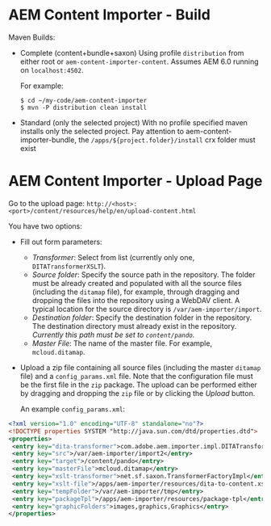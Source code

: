 # AEM Content Importer - Build

Maven Builds:

* Complete (content+bundle+saxon)
  Using profile `distribution` from either root or `aem-content-importer-content`.
  Assumes AEM 6.0 running on `localhost:4502`.

  For example:

  ```
  $ cd ~/my-code/aem-content-importer
  $ mvn -P distribution clean install
  ```

* Standard (only the selected project)
  With no profile specified maven installs only the selected project.
  Pay attention to aem-content-importer-bundle, the `/apps/${project.folder}/install` crx folder must exist


# AEM Content Importer -  Upload Page
Go to the upload page: `http://<host>:<port>/content/resources/help/en/upload-content.html`

You have two options:

* Fill out form parameters:
    * *Transformer*: Select from list (currently only one, `DITATransformerXSLT`).
	* *Source folder*: Specify the source path in the repository. The folder must be already created and populated with
	  all the source files (including the `ditamap` file), for example, through dragging and dropping the files into
	  the repository using a WebDAV client. A typical location for the source directory is `/var/aem-importer/import`.
	* *Destination folder*: Specify the destination folder in the repository. The destination directory must already exist
	  in the repository. *Currently this path must be set to `content/pando`.*
	* *Master File*: The name of the master file. For example, `mcloud.ditamap`.

* Upload a zip file containing all source files (including the master `ditamap` file) and a
  `config_params.xml` file. Note that the configuration file must be the first file in the `zip` package.
  The upload can be performed either by dragging and dropping the `zip` file or by clicking the *Upload* button.

  An example `config_params.xml`:

```xml
<?xml version="1.0" encoding="UTF-8" standalone="no"?>
<!DOCTYPE properties SYSTEM "http://java.sun.com/dtd/properties.dtd">
<properties>
 <entry key="dita-transformer">com.adobe.aem.importer.impl.DITATransformerXSLTImpl</entry>
 <entry key="src">/var/aem-importer/import2</entry>
 <entry key="target">/content/pando</entry>
 <entry key="masterFile">mcloud.ditamap</entry>
 <entry key="xslt-transformer">net.sf.saxon.TransformerFactoryImpl</entry>
 <entry key="xslt-file">/apps/aem-importer/resources/dita-to-content.xsl</entry>
 <entry key="tempFolder">/var/aem-importer/tmp</entry>
 <entry key="packageTpl">/apps/aem-importer/resources/package-tpl</entry>
 <entry key="graphicFolders">images,graphics,Graphics</entry>
</properties>
```



